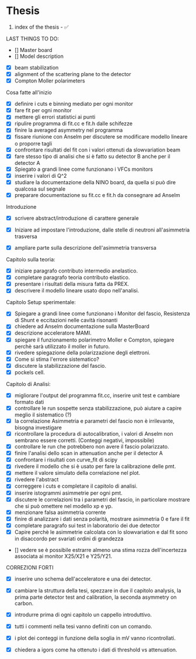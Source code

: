 # Thesis

1. index of the thesis - :white_check_mark:

LAST THINGS TO DO:

- [] Master board
- [] Model description
- [x] beam stabilization
- [x] alignment of the scattering plane to the detector
- [x] Compton Moller polarimeters

Cosa fatte all'inizio
- [x] definire i cuts e binning mediato per ogni monitor 
- [x] fare fit per ogni monitor
- [x] mettere gli errori statistici ai punti
- [x] ripulire programma di fit.cc e fit.h dalle schifezze
- [x] finire la averaged asymmetry nel programma
- [x] fissare riunione con Anselm per discutere se modificare modello lineare o proporre tagli 
- [x] confrontare risultati del fit con i valori ottenuti da slowvariation beam
- [x] fare stesso tipo di analisi che si è fatto su detector B anche per il detector A
- [x] Spiegato a grandi linee come funzionano i VFCs monitors
- [x] inserire i valori di Q^2
- [x] studiare la documentazione della NINO board, da quella si può dire qualcosa sul segnale
- [x] preparare documentazione su fit.cc e fit.h da consegnare ad Anselm

Introduzione 
- [x] scrivere abstract/introduzione di carattere generale
- [x] Iniziare ad impostare l'introduzione, dalle stelle di neutroni all'asimmetria trasversa
- [x] ampliare parte sulla descrizione dell'asimmetria transversa


Capitolo sulla teoria:

- [x] iniziare paragrafo contributo intermedio anelastico.
- [x] completare paragrafo teoria contributo elastico.
- [x] presentare i risultati della misura fatta da PREX.
- [x] descrivere il modello lineare usato dopo nell'analisi.

Capitolo Setup sperimentale:
- [x] Spiegare a grandi linee come funzionano i Monitor del fascio, Resistenza di Shunt e eccitazioni nelle cavità risonanti
- [x] chiedere ad Anselm documentazione sulla MasterBoard
- [x] descrizione acceleratore MAMI.
- [x] spiegare il funzionamento polarimetro Moller e Compton, spiegare perchè sarà utilizzato il moller in futuro.
- [x] rivedere spiegazione della polarizzazione degli elettroni.
- [x] Come si stima l'errore sistematico?
- [x] discutere la stabilizzazione del fascio.
- [x] pockels cell.

Capitolo di Analisi:
- [x] migliorare l'output del programma fit.cc, inserire unit test e cambiare formato dati
- [x] controllare le run sospette senza stabilizzazione, può aiutare a capire meglio il sistematico (?)
- [x] la correlazione Asimmetria e parametri del fascio non è irrilevante, bisogna investigare
- [x] ricontrollare la procedura di autocalibration, i valori di Anselm non sembrano essere corretti. (Conteggi negativi, impossibile)
- [x] controllare le run che potrebbero non avere il fascio polarizzato.
- [x] finire l'analisi dello scan in attenuation anche per il detector A
- [x] confrontare i risultati con curve_fit di scipy
- [x] rivedere il modello che si è usato per fare la calibrazione delle pmt.
- [x] mettere il valore simulato della correlazione nel plot.
- [x] rivedere l'abstract
- [x] correggere i cuts e completare il capitolo di analisi.
- [x] inserire istogrammi asimmetrie per ogni pmt.
- [x] discutere le correlazioni tra i parametri del fascio, in particolare mostrare che si può omettere nel modello xp e yp.
- [x] menzionare falsa asimmetria corrente
- [x] finire di analizzare i dati senza polarità, mostrare asimmetria 0 e fare il fit
- [x] completare paragrafo sui test in laboratorio dei due detector
- [x] Capire perchè le asimmetrie calcolata con lo slowvariation e dal fit sono in disaccordo per svariati ordini di grandezza
- [] vedere se è possibile estrarre almeno una stima rozza dell'incertezza associata ai monitor X25/X21 e Y25/Y21.

CORREZIONI FORTI
- [x] inserire uno schema dell'acceleratore e una dei detector.
- [x] cambiare la struttura della tesi, spezzare in due il capitolo analysis, la prima parte detector test and calibration, la seconda asymmetry on carbon.
- [x] introdurre prima di ogni capitolo un cappello introduttivo.
- [x] tutti i commenti nella tesi vanno definiti con un comando.
- [x] i plot dei conteggi in funzione della soglia in mV vanno ricontrollati.
- [x] chiedera a igors come ha ottenuto i dati di threshold vs attenuation.








